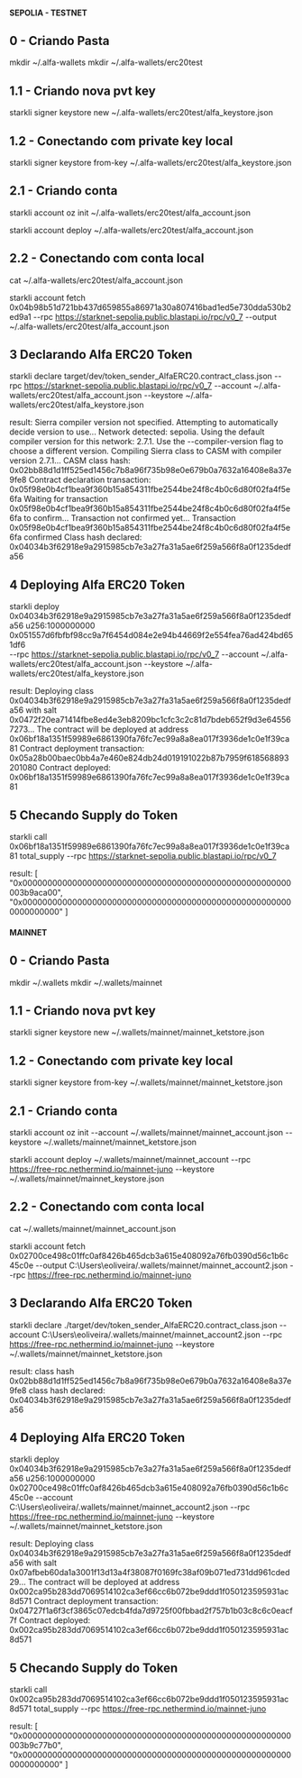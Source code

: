 #### SEPOLIA - TESTNET

## 0 - Criando Pasta

mkdir ~/.alfa-wallets
mkdir ~/.alfa-wallets/erc20test

## 1.1 - Criando nova pvt key

starkli signer keystore new ~/.alfa-wallets/erc20test/alfa_keystore.json

## 1.2 - Conectando com private key local

starkli signer keystore from-key ~/.alfa-wallets/erc20test/alfa_keystore.json

## 2.1 - Criando conta

starkli account oz init ~/.alfa-wallets/erc20test/alfa_account.json

starkli account deploy ~/.alfa-wallets/erc20test/alfa_account.json

## 2.2 - Conectando com conta local

cat ~/.alfa-wallets/erc20test/alfa_account.json

starkli account fetch 0x04b98b51d721bb437d659855a86971a30a807416bad1ed5e730dda530b2ed9a1 --rpc https://starknet-sepolia.public.blastapi.io/rpc/v0_7 --output ~/.alfa-wallets/erc20test/alfa_account.json

## 3 Declarando Alfa ERC20 Token

starkli declare target/dev/token_sender_AlfaERC20.contract_class.json --rpc https://starknet-sepolia.public.blastapi.io/rpc/v0_7 --account ~/.alfa-wallets/erc20test/alfa_account.json --keystore ~/.alfa-wallets/erc20test/alfa_keystore.json

result: Sierra compiler version not specified. Attempting to automatically decide version to use...
Network detected: sepolia. Using the default compiler version for this network: 2.7.1. Use the --compiler-version flag to choose a different version.
Compiling Sierra class to CASM with compiler version 2.7.1...
CASM class hash: 0x02bb88d1d1ff525ed1456c7b8a96f735b98e0e679b0a7632a16408e8a37e9fe8
Contract declaration transaction: 0x05f98e0b4cf1bea9f360b15a854311fbe2544be24f8c4b0c6d80f02fa4f5e6fa
Waiting for transaction 0x05f98e0b4cf1bea9f360b15a854311fbe2544be24f8c4b0c6d80f02fa4f5e6fa to confirm...
Transaction not confirmed yet...
Transaction 0x05f98e0b4cf1bea9f360b15a854311fbe2544be24f8c4b0c6d80f02fa4f5e6fa confirmed
Class hash declared:
0x04034b3f62918e9a2915985cb7e3a27fa31a5ae6f259a566f8a0f1235dedfa56

## 4 Deploying Alfa ERC20 Token

starkli deploy 0x04034b3f62918e9a2915985cb7e3a27fa31a5ae6f259a566f8a0f1235dedfa56 u256:1000000000 0x051557d6fbfbf98cc9a7f6454d084e2e94b44669f2e554fea76ad424bd651df6  
--rpc https://starknet-sepolia.public.blastapi.io/rpc/v0_7 --account ~/.alfa-wallets/erc20test/alfa_account.json --keystore ~/.alfa-wallets/erc20test/alfa_keystore.json

result: Deploying class 0x04034b3f62918e9a2915985cb7e3a27fa31a5ae6f259a566f8a0f1235dedfa56 with salt 0x0472f20ea71414fbe8ed4e3eb8209bc1cfc3c2c81d7bdeb652f9d3e645567273...
The contract will be deployed at address 0x06bf18a1351f59989e6861390fa76fc7ec99a8a8ea017f3936de1c0e1f39ca81
Contract deployment transaction: 0x05a28b00baec0bb4a7e460e824db24d019191022b87b7959f618568893201080
Contract deployed:
0x06bf18a1351f59989e6861390fa76fc7ec99a8a8ea017f3936de1c0e1f39ca81

## 5 Checando Supply do Token

starkli call 0x06bf18a1351f59989e6861390fa76fc7ec99a8a8ea017f3936de1c0e1f39ca81 total_supply --rpc https://starknet-sepolia.public.blastapi.io/rpc/v0_7

result: [
    "0x000000000000000000000000000000000000000000000000000000003b9aca00",
    "0x0000000000000000000000000000000000000000000000000000000000000000"
]


#### MAINNET

## 0 - Criando Pasta

mkdir ~/.wallets
mkdir ~/.wallets/mainnet

## 1.1 - Criando nova pvt key

starkli signer keystore new ~/.wallets/mainnet/mainnet_ketstore.json

## 1.2 - Conectando com private key local

starkli signer keystore from-key ~/.wallets/mainnet/mainnet_ketstore.json

## 2.1 - Criando conta

starkli account oz init --account ~/.wallets/mainnet/mainnet_account.json --keystore ~/.wallets/mainnet/mainnet_ketstore.json

starkli account deploy ~/.wallets/mainnet/mainnet_account --rpc https://free-rpc.nethermind.io/mainnet-juno --keystore ~/.wallets/mainnet/mainnet_keystore.json

## 2.2 - Conectando com conta local

cat ~/.wallets/mainnet/mainnet_account.json

starkli account fetch 0x02700ce498c01ffc0af8426b465dcb3a615e408092a76fb0390d56c1b6c45c0e --output C:\Users\eoliveira/.wallets/mainnet/mainnet_account2.json --rpc https://free-rpc.nethermind.io/mainnet-juno

## 3 Declarando Alfa ERC20 Token

starkli declare ./target/dev/token_sender_AlfaERC20.contract_class.json --account C:\Users\eoliveira/.wallets/mainnet/mainnet_account2.json --rpc https://free-rpc.nethermind.io/mainnet-juno --keystore ~/.wallets/mainnet/mainnet_ketstore.json

result: class hash 0x02bb88d1d1ff525ed1456c7b8a96f735b98e0e679b0a7632a16408e8a37e9fe8
class hash declared: 0x04034b3f62918e9a2915985cb7e3a27fa31a5ae6f259a566f8a0f1235dedfa56

## 4 Deploying Alfa ERC20 Token

starkli deploy 0x04034b3f62918e9a2915985cb7e3a27fa31a5ae6f259a566f8a0f1235dedfa56 u256:1000000000 0x02700ce498c01ffc0af8426b465dcb3a615e408092a76fb0390d56c1b6c45c0e --account C:\Users\eoliveira/.wallets/mainnet/mainnet_account2.json --rpc https://free-rpc.nethermind.io/mainnet-juno --keystore ~/.wallets/mainnet/mainnet_ketstore.json

result: Deploying class 0x04034b3f62918e9a2915985cb7e3a27fa31a5ae6f259a566f8a0f1235dedfa56 with salt 0x07afbeb60da1a3001f13d13a4f38087f0169fc38af09b071ed731dd961cded29...
The contract will be deployed at address 0x002ca95b283dd7069514102ca3ef66cc6b072be9ddd1f050123595931ac8d571
Contract deployment transaction: 0x04727f1a6f3cf3865c07edcb4fda7d9725f00fbbad2f757b1b03c8c6c0eacf7f
Contract deployed:
0x002ca95b283dd7069514102ca3ef66cc6b072be9ddd1f050123595931ac8d571

## 5 Checando Supply do Token

starkli call 0x002ca95b283dd7069514102ca3ef66cc6b072be9ddd1f050123595931ac8d571  total_supply --rpc https://free-rpc.nethermind.io/mainnet-juno

result: [
    "0x000000000000000000000000000000000000000000000000000000003b9c77b0",
    "0x0000000000000000000000000000000000000000000000000000000000000000"
]
